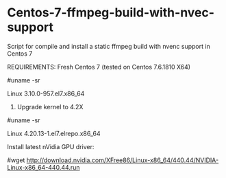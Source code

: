 # Centos-7-ffmpeg-build-with-nvec-support
Script for compile and install a static ffmpeg build with nvenc support in Centos 7

REQUIREMENTS:
Fresh Centos 7 (tested on Centos 7.6.1810 X64)

#uname -sr

Linux 3.10.0-957.el7.x86_64

1. Upgrade kernel to 4.2X

#uname -sr

Linux 4.20.13-1.el7.elrepo.x86_64

Install latest nVidia GPU driver:

#wget http://download.nvidia.com/XFree86/Linux-x86_64/440.44/NVIDIA-Linux-x86_64-440.44.run
